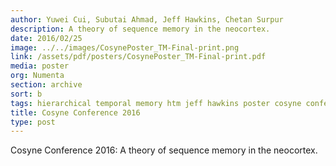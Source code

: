 ```yaml
---
author: Yuwei Cui, Subutai Ahmad, Jeff Hawkins, Chetan Surpur
description: A theory of sequence memory in the neocortex.
date: 2016/02/25
image: ../../images/CosynePoster_TM-Final-print.png
link: /assets/pdf/posters/CosynePoster_TM-Final-print.pdf
media: poster
org: Numenta
section: archive
sort: b
tags: hierarchical temporal memory htm jeff hawkins poster cosyne conference pdf
title: Cosyne Conference 2016
type: post
---
```


Cosyne Conference 2016: A theory of sequence memory in the neocortex.
